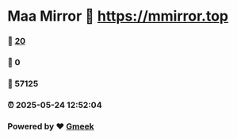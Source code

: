 # Maa Mirror :link: https://mmirror.top 
### :page_facing_up: [20](https://mmirror.top/tag.html) 
### :speech_balloon: 0 
### :hibiscus: 57125 
### :alarm_clock: 2025-05-24 12:52:04 
### Powered by :heart: [Gmeek](https://github.com/Meekdai/Gmeek)

